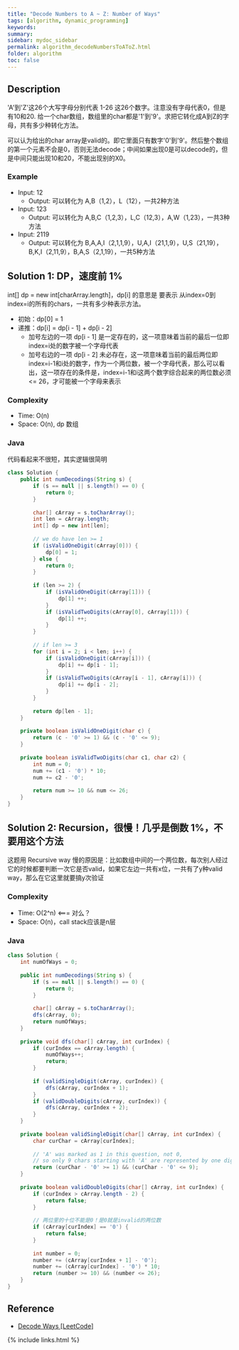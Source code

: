 ```yaml
---
title: "Decode Numbers to A ~ Z: Number of Ways"
tags: [algorithm, dynamic_programming]
keywords:
summary:
sidebar: mydoc_sidebar
permalink: algorithm_decodeNumbersToAToZ.html
folder: algorithm
toc: false
---
```


## Description
'A'到'Z'这26个大写字母分别代表 1-26 这26个数字。注意没有字母代表0，但是有10和20. 给一个char数组，数组里的char都是'1'到'9'。求把它转化成A到Z的字母，共有多少种转化方法。

可以认为给出的char array是valid的。即它里面只有数字'0'到'9'。然后整个数组的第一个元素不会是0，否则无法decode；中间如果出现0是可以decode的，但是中间只能出现10和20，不能出现别的X0。

### Example
* Input: 12
  * Output: 可以转化为 A,B（1,2），L（12），一共2种方法
* Input: 123
  * Output: 可以转化为 A,B,C（1,2,3），L,C（12,3），A,W（1,23），一共3种方法
* Input: 2119
  * Output: 可以转化为 B,A,A,I（2,1,1,9），U,A,I（21,1,9），U,S（21,19），B,K,I（2,11,9），B,A,S（2,1,19），一共5种方法

## Solution 1: DP，速度前 1%
int[] dp = new int[charArray.length]，dp[i] 的意思是 要表示 从index=0到index=i的所有的chars，一共有多少种表示方法。
* 初始：dp[0] = 1
* 递推：dp[i] = dp[i - 1] + dp[i - 2]
  * 加号左边的一项 dp[i - 1] 是一定存在的，这一项意味着当前的最后一位即index=i处的数字被一个字母代表
  * 加号右边的一项 dp[i - 2] 未必存在，这一项意味着当前的最后两位即index=i-1和i处的数字，作为一个两位数，被一个字母代表，那么可以看出，这一项存在的条件是，index=i-1和i这两个数字综合起来的两位数必须 <= 26，才可能被一个字母来表示

### Complexity
* Time: O(n)
* Space: O(n), dp 数组

### Java
代码看起来不很短，其实逻辑很简明
```java
class Solution {
    public int numDecodings(String s) {
        if (s == null || s.length() == 0) {
            return 0;
        }
        
        char[] cArray = s.toCharArray();
        int len = cArray.length;
        int[] dp = new int[len];
        
        // we do have len >= 1
        if (isValidOneDigit(cArray[0])) {
            dp[0] = 1;
        } else {
            return 0;
        }
        
        if (len >= 2) {
            if (isValidOneDigit(cArray[1])) {
                dp[1] ++;
            }
            if (isValidTwoDigits(cArray[0], cArray[1])) {
                dp[1] ++;
            }            
        }
        
        // if len >= 3
        for (int i = 2; i < len; i++) {
            if (isValidOneDigit(cArray[i])) {
                dp[i] += dp[i - 1];
            }
            if (isValidTwoDigits(cArray[i - 1], cArray[i])) {
                dp[i] += dp[i - 2];
            }
        }
        
        return dp[len - 1];
    }
    
    private boolean isValidOneDigit(char c) {
        return (c - '0' >= 1) && (c - '0' <= 9);
    }
    
    private boolean isValidTwoDigits(char c1, char c2) {        
        int num = 0;
        num += (c1 - '0') * 10;
        num += c2 - '0';
        
        return num >= 10 && num <= 26;
    }
}
```

## Solution 2: Recursion，很慢！几乎是倒数 1%，不要用这个方法
这题用 Recursive way 慢的原因是：比如数组中间的一个两位数，每次别人经过它的时候都要判断一次它是否valid，如果它左边一共有x位，一共有了y种valid way，那么在它这里就要搞y次验证

### Complexity
* Time: O(2^n)  <=== 对么？
* Space: O(n)，call stack应该是n层

### Java
```java
class Solution {
    int numOfWays = 0;
    
    public int numDecodings(String s) {
        if (s == null || s.length() == 0) {
            return 0;
        }
        
        char[] cArray = s.toCharArray();
        dfs(cArray, 0);
        return numOfWays;
    }
    
    private void dfs(char[] cArray, int curIndex) {
        if (curIndex == cArray.length) {
            numOfWays++;
            return;
        }
        
        if (validSingleDigit(cArray, curIndex)) {
            dfs(cArray, curIndex + 1);
        }
        if (validDoubleDigits(cArray, curIndex)) {
            dfs(cArray, curIndex + 2);
        }
    }
    
    private boolean validSingleDigit(char[] cArray, int curIndex) {
        char curChar = cArray[curIndex];
        
        // 'A' was marked as 1 in this question, not 0,
        // so only 9 chars starting with 'A' are represented by one digit number
        return (curChar - '0' >= 1) && (curChar - '0' <= 9);
    }
    
    private boolean validDoubleDigits(char[] cArray, int curIndex) {
        if (curIndex > cArray.length - 2) {
            return false;
        }
        
        // 两位里的十位不能是0！是0就是invalid的两位数
        if (cArray[curIndex] == '0') {
            return false;
        }
        
        int number = 0;
        number += (cArray[curIndex + 1] - '0');
        number += (cArray[curIndex] - '0') * 10;
        return (number >= 10) && (number <= 26);
    }
}
```

## Reference
* [Decode Ways [LeetCode]](https://leetcode.com/problems/decode-ways/description/)

{% include links.html %}
